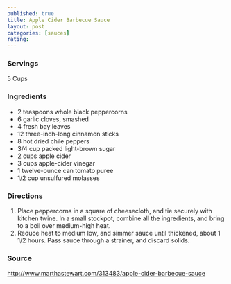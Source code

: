 ```yaml
---
published: true
title: Apple Cider Barbecue Sauce
layout: post
categories: [sauces]
rating: 
---
```

### Servings
5 Cups

### Ingredients
- 2 teaspoons whole black peppercorns
- 6 garlic cloves, smashed
- 4 fresh bay leaves
- 12 three-inch-long cinnamon sticks
- 8 hot dried chile peppers
- 3/4 cup packed light-brown sugar
- 2 cups apple cider
- 3 cups apple-cider vinegar
- 1 twelve-ounce can tomato puree
- 1/2 cup unsulfured molasses

### Directions
1. Place peppercorns in a square of cheesecloth, and tie securely with kitchen twine. In a small stockpot, combine all the ingredients, and bring to a boil over medium-high heat.
2. Reduce heat to medium low, and simmer sauce until thickened, about 1 1/2 hours. Pass sauce through a strainer, and discard solids.

### Source
<a href="http://www.marthastewart.com/313483/apple-cider-barbecue-sauce" target="new">http://www.marthastewart.com/313483/apple-cider-barbecue-sauce</a>
